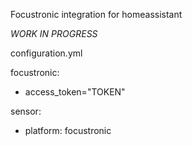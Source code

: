 Focustronic integration for homeassistant

*WORK IN PROGRESS*




configuration.yml

focustronic:
 - access_token="TOKEN"

sensor:
 - platform: focustronic
 
 
